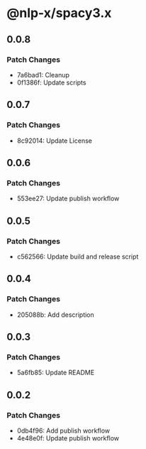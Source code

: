 # @nlp-x/spacy3.x

## 0.0.8

### Patch Changes

- 7a6bad1: Cleanup
- 0f1386f: Update scripts

## 0.0.7

### Patch Changes

- 8c92014: Update License

## 0.0.6

### Patch Changes

- 553ee27: Update publish workflow

## 0.0.5

### Patch Changes

- c562566: Update build and release script

## 0.0.4

### Patch Changes

- 205088b: Add description

## 0.0.3

### Patch Changes

- 5a6fb85: Update README

## 0.0.2

### Patch Changes

- 0db4f96: Add publish workflow
- 4e48e0f: Update publish workflow
